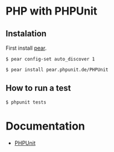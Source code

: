 # PHP with PHPUnit

## Instalation
First install [pear](http://pear.php.net/manual/en/installation.getting.php).

`$ pear config-set auto_discover 1`

`$ pear install pear.phpunit.de/PHPUnit`

## How to run a test

`$ phpunit tests`

# Documentation
* [PHPUnit](http://www.phpunit.de/manual/3.7/en/index.html)